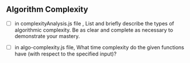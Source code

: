 ## Algorithm Complexity
* [ ] in complexityAnalysis.js file , List and briefly describe the types of algorithmic complexity. Be as clear and complete as necessary to demonstrate your mastery.
* [ ] in algo-complexity.js file, What time complexity do the given functions have (with respect to the specified input)?

